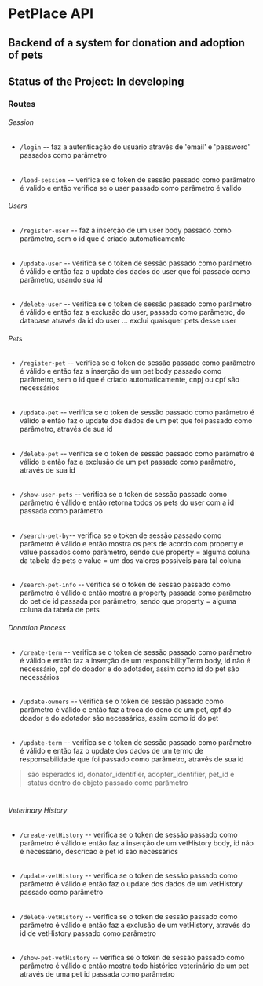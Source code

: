 # PetPlace API

## Backend of a system for donation and adoption of pets

## Status of the Project: In developing

### Routes

###### Session
- `/login`  -- faz a autenticação do usuário através de 'email' e 'password' passados como parâmetro
######

- `/load-session` -- verifica se o token de sessão passado como parâmetro é valido e então verifica se o user passado como parâmetro é valido

###### Users

- `/register-user` -- faz a inserção de um user body passado como parâmetro, sem o id que é criado automaticamente
######

- `/update-user` -- verifica se o token de sessão passado como parâmetro é válido e então faz o update dos dados do user que foi passado como parâmetro, usando sua id
######

- `/delete-user` -- verifica se o token de sessão passado como parâmetro é válido e então faz a exclusão do user, passado como parâmetro, do database através da id do user ... exclui quaisquer pets desse user

###### Pets

- `/register-pet` -- verifica se o token de sessão passado como parâmetro é válido e então faz a inserção de um pet body passado como parâmetro, sem o id que é criado automaticamente, cnpj ou cpf são necessários
######

- `/update-pet` -- verifica se o token de sessão passado como parâmetro é válido e então faz o update dos dados de um pet que foi passado como parâmetro, através de sua id
######

- `/delete-pet` -- verifica se o token de sessão passado como parâmetro é válido e então faz a exclusão de um pet passado como parâmetro, através de sua id
######

- `/show-user-pets` -- verifica se o token de sessão passado como parâmetro é válido e então retorna todos os pets do user com a id passada como parâmetro
######

- `/search-pet-by`-- verifica se o token de sessão passado como parâmetro é válido e então mostra os pets de acordo com property e value passados como parâmetro, sendo que property = alguma coluna da tabela de pets e value = um dos valores possiveis para tal coluna
######

- `/search-pet-info` -- verifica se o token de sessão passado como parâmetro é válido e então mostra a property passada como parâmetro do pet de id passada por parâmetro, sendo que property = alguma coluna da tabela de pets

###### Donation Process

- `/create-term` -- verifica se o token de sessão passado como parâmetro é válido e então faz a inserção de um responsibilityTerm body, id não é necessário, cpf do doador e do adotador, assim como id do pet são necessários
######

- `/update-owners` -- verifica se o token de sessão passado como parâmetro é válido e então faz a troca do dono de um pet, cpf do doador e do adotador são necessários, assim como id do pet
######

- `/update-term` -- verifica se o token de sessão passado como parâmetro é válido e então faz o update dos dados de um termo de responsabilidade que foi passado como parâmetro, através de sua id 
> são esperados id, donator_identifier, adopter_identifier, pet_id e status dentro do objeto passado como parâmetro 
#

###### Veterinary History

- `/create-vetHistory` -- verifica se o token de sessão passado como parâmetro é válido e então faz a inserção de um vetHistory body, id não é necessário, descricao e pet id são necessários
######

- `/update-vetHistory` -- verifica se o token de sessão passado como parâmetro é válido e então faz o update dos dados de um vetHistory passado como parâmetro
######

- `/delete-vetHistory` -- verifica se o token de sessão passado como parâmetro é válido e então faz a exclusão de um vetHistory, através do id de vetHistory passado como parâmetro
######

- `/show-pet-vetHistory` -- verifica se o token de sessão passado como parâmetro é válido e então mostra todo histórico veterinário de um pet através de uma pet id passada como parâmetro
